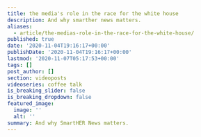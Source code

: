 ```yaml
---
title: the media's role in the race for the white house
description: And why smarther news matters.
aliases:
  - article/the-medias-role-in-the-race-for-the-white-house/
published: true
date: '2020-11-04T19:16:17+00:00'
publishDate: '2020-11-04T19:16:17+00:00'
lastmod: '2020-11-07T05:17:53+00:00'
tags: []
post_author: []
section: videoposts
videoseries: coffee talk
is_breaking_slider: false
is_breaking_dropdown: false
featured_image:
  image: ''
  alt: ''
summary: And why SmartHER News matters.
---
```

